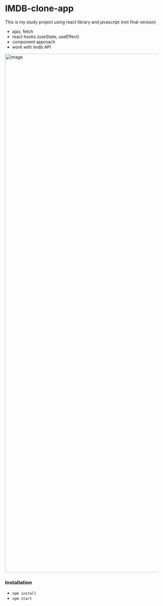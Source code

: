 # IMDB-clone-app

This is my study project using react library and javascript (not final version)

- ajax, fetch
- react hooks (useState, useEffect)
- component approach
- work with imdb API

<img width="1702" alt="image" src="https://github.com/itrofi31/imdb-clone-app/assets/75306028/e1281e96-4d94-4e63-ae0e-79d21d77a919">

### Installation
- `npm install`
- `npm start`
